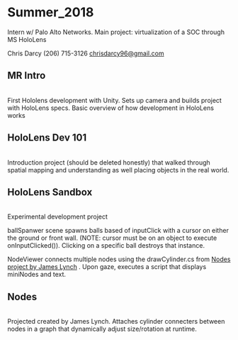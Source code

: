 # Summer_2018
Intern w/ Palo Alto Networks. Main project: virtualization of a SOC through MS HoloLens

Chris Darcy (206) 715-3126 chrisdarcy96@gmail.com

## MR Intro
<br>
First Hololens development with Unity. Sets up camera and builds project with HoloLens specs. Basic overview of
how development in HoloLens works
<br>

## HoloLens Dev 101
<br>
Introduction project (should be deleted honestly) that walked through spatial mapping and understanding as well 
placing objects in the real world.
<br>

## HoloLens Sandbox
<br>
Experimental development project

ballSpanwer scene spawns balls based of inputClick with a cursor on either the ground or front wall. 
(NOTE: cursor must be on an object to execute onInputClicked()). Clicking on a specific ball destroys 
that instance.

NodeViewer connects multiple nodes using the drawCylinder.cs from [Nodes project by James Lynch](https://github.com/chrisdarcy96/Summer_2018/tree/master/Nodes "Nodes")
. Upon gaze, executes a script that displays miniNodes and text.
<br>

## Nodes
<br>
Projected created by James Lynch. Attaches cylinder connecters between nodes in a graph that dynamically adjust 
size/rotation at runtime.
<br>
